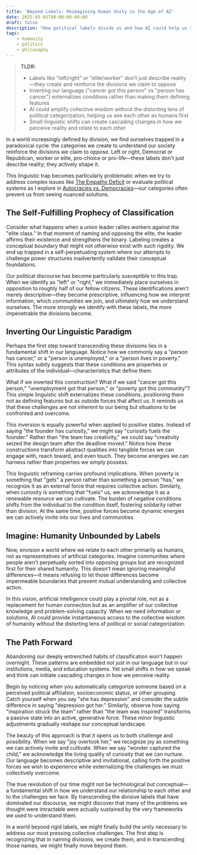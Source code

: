 ```yaml
---
title: 'Beyond Labels: Reimagining Human Unity in the Age of AI'
date: 2025-05-01T00:00:00-04:00
draft: false
description: "How political labels divide us and how AI could help us see beyond categories. Explore linguistic shifts that create unity rather than reinforcing social divisions."
tags:
    - humanity
    - politics
    - philosophy
---
```


> **TLDR:**
> - Labels like "left/right" or "elite/worker" don't just describe reality—they create and reinforce the divisions we claim to oppose
> - Inverting our language ("cancer got this person" vs "person has cancer") externalizes conditions rather than making them defining features
> - AI could amplify collective wisdom without the distorting lens of political categorization, helping us see each other as humans first
> - Small linguistic shifts can create cascading changes in how we perceive reality and relate to each other

In a world increasingly defined by division, we find ourselves trapped in a paradoxical cycle: the categories we create to understand our society reinforce the divisions we claim to oppose. Left or right, Democrat or Republican, worker or elite, pro-choice or pro-life—these labels don't just describe reality; they actively shape it.

This linguistic trap becomes particularly problematic when we try to address complex issues like [The Empathy Deficit](/posts/the-empathy-deficit-why-the-west-needs-more-meaningful-compassion-not-less/) or evaluate political systems as I explore in [Autocracies vs. Democracies](/posts/authocracies-vs-democracies/)—our categories often prevent us from seeing nuanced solutions.

## The Self-Fulfilling Prophecy of Classification

Consider what happens when a union leader rallies workers against the "elite class." In that moment of naming and opposing the elite, the leader affirms their existence and strengthens the binary. Labeling creates a conceptual boundary that might not otherwise exist with such rigidity. We end up trapped in a self-perpetuating system where our attempts to challenge power structures inadvertently validate their conceptual foundations.

Our political discourse has become particularly susceptible to this trap. When we identify as "left" or "right," we immediately place ourselves in opposition to roughly half of our fellow citizens. These identifications aren't merely descriptive—they become prescriptive, influencing how we interpret information, which communities we join, and ultimately how we understand ourselves. The more strongly we identify with these labels, the more impenetrable the divisions become.

## Inverting Our Linguistic Paradigm

Perhaps the first step toward transcending these divisions lies in a fundamental shift in our language. Notice how we commonly say a "person has cancer," or a "person is unemployed," or a "person lives in poverty." This syntax subtly suggests that these conditions are properties or attributes of the individual—characteristics that define them.

What if we inverted this construction? What if we said "cancer got this person," "unemployment got that person," or "poverty got this community"? This simple linguistic shift externalizes these conditions, positioning them not as defining features but as outside forces that affect us. It reminds us that these challenges are not inherent to our being but situations to be confronted and overcome.

This inversion is equally powerful when applied to positive states. Instead of saying "the founder has curiosity," we might say "curiosity fuels the founder." Rather than "the team has creativity," we could say "creativity seized the design team after the deadline moved." Notice how these constructions transform abstract qualities into tangible forces we can engage with, reach toward, and even touch. They become energies we can harness rather than properties we simply possess.

This linguistic reframing carries profound implications. When poverty is something that "gets" a person rather than something a person "has," we recognize it as an external force that requires collective action. Similarly, when curiosity is something that "fuels" us, we acknowledge it as a renewable resource we can cultivate. The burden of negative conditions shifts from the individual to the condition itself, fostering solidarity rather than division. At the same time, positive forces become dynamic energies we can actively invite into our lives and communities.

## Imagine: Humanity Unbounded by Labels

Now, envision a world where we relate to each other primarily as humans, not as representatives of artificial categories. Imagine communities where people aren't perpetually sorted into opposing groups but are recognized first for their shared humanity. This doesn't mean ignoring meaningful differences—it means refusing to let those differences become impermeable boundaries that prevent mutual understanding and collective action.

In this vision, artificial intelligence could play a pivotal role, not as a replacement for human connection but as an amplifier of our collective knowledge and problem-solving capacity. When we need information or solutions, AI could provide instantaneous access to the collective wisdom of humanity without the distorting lens of political or social categorization.

## The Path Forward

Abandoning our deeply entrenched habits of classification won't happen overnight. These patterns are embedded not just in our language but in our institutions, media, and education systems. Yet small shifts in how we speak and think can initiate cascading changes in how we perceive reality.

Begin by noticing when you automatically categorize someone based on a perceived political affiliation, socioeconomic status, or other grouping. Catch yourself when you say "she has depression" and consider the subtle difference in saying "depression got her." Similarly, observe how saying "inspiration struck the team" rather than "the team was inspired" transforms a passive state into an active, generative force. These minor linguistic adjustments gradually reshape our conceptual landscape.

The beauty of this approach is that it opens us to both challenge and possibility. When we say "joy overtook her," we recognize joy as something we can actively invite and cultivate. When we say "wonder captured the child," we acknowledge the living quality of curiosity that we can nurture. Our language becomes descriptive and invitational, calling forth the positive forces we wish to experience while externalizing the challenges we must collectively overcome.

The true revolution of our time might not be technological but conceptual—a fundamental shift in how we understand our relationship to each other and to the challenges we face. By transcending the divisive labels that have dominated our discourse, we might discover that many of the problems we thought were intractable were actually sustained by the very frameworks we used to understand them.

In a world beyond rigid labels, we might finally build the unity necessary to address our most pressing collective challenges. The first step is recognizing that in naming divisions, we create them, and in transcending those names, we might finally move beyond them.
